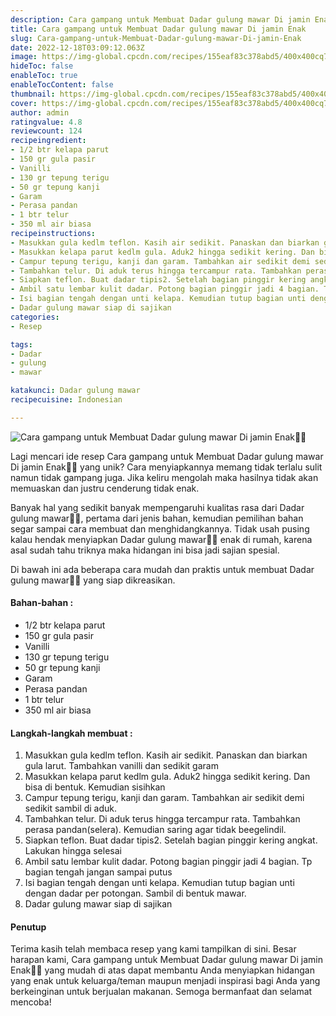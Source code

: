 ```yaml
---
description: Cara gampang untuk Membuat Dadar gulung mawar Di jamin Enak"
title: Cara gampang untuk Membuat Dadar gulung mawar Di jamin Enak
slug: Cara-gampang-untuk-Membuat-Dadar-gulung-mawar-Di-jamin-Enak
date: 2022-12-18T03:09:12.063Z
image: https://img-global.cpcdn.com/recipes/155eaf83c378abd5/400x400cq70/photo.jpg
hideToc: false
enableToc: true
enableTocContent: false
thumbnail: https://img-global.cpcdn.com/recipes/155eaf83c378abd5/400x400cq70/photo.jpg
cover: https://img-global.cpcdn.com/recipes/155eaf83c378abd5/400x400cq70/photo.jpg
author: admin
ratingvalue: 4.8
reviewcount: 124
recipeingredient:
- 1/2 btr kelapa parut
- 150 gr gula pasir
- Vanilli
- 130 gr tepung terigu
- 50 gr tepung kanji
- Garam
- Perasa pandan
- 1 btr telur
- 350 ml air biasa
recipeinstructions:
- Masukkan gula kedlm teflon. Kasih air sedikit. Panaskan dan biarkan gula larut. Tambahkan vanilli dan sedikit garam
- Masukkan kelapa parut kedlm gula. Aduk2 hingga sedikit kering. Dan bisa di bentuk. Kemudian sisihkan
- Campur tepung terigu, kanji dan garam. Tambahkan air sedikit demi sedikit sambil di aduk.
- Tambahkan telur. Di aduk terus hingga tercampur rata. Tambahkan perasa pandan(selera). Kemudian saring agar tidak beegelindil.
- Siapkan teflon. Buat dadar tipis2. Setelah bagian pinggir kering angkat. Lakukan hingga selesai
- Ambil satu lembar kulit dadar. Potong bagian pinggir jadi 4 bagian. Tp bagian tengah jangan sampai putus
- Isi bagian tengah dengan unti kelapa. Kemudian tutup bagian unti dengan dadar per potongan. Sambil di bentuk mawar.
- Dadar gulung mawar siap di sajikan
categories:
- Resep

tags:
- Dadar
- gulung
- mawar

katakunci: Dadar gulung mawar
recipecuisine: Indonesian

---
```


![Cara gampang untuk Membuat Dadar gulung mawar Di jamin Enak👩‍🍳](https://img-global.cpcdn.com/recipes/155eaf83c378abd5/400x400cq70/photo.jpg)

Lagi mencari ide resep Cara gampang untuk Membuat Dadar gulung mawar Di jamin Enak👩‍🍳 yang unik? Cara menyiapkannya memang tidak terlalu sulit namun tidak gampang juga. Jika keliru mengolah maka hasilnya tidak akan memuaskan dan justru cenderung tidak enak.

Banyak hal yang sedikit banyak mempengaruhi kualitas rasa dari Dadar gulung mawar👩‍🍳, pertama dari jenis bahan, kemudian pemilihan bahan segar sampai cara membuat dan menghidangkannya. Tidak usah pusing kalau hendak menyiapkan Dadar gulung mawar👩‍🍳 enak di rumah, karena asal sudah tahu triknya maka hidangan ini bisa jadi sajian spesial.

Di bawah ini ada beberapa cara mudah dan praktis untuk membuat Dadar gulung mawar👩‍🍳 yang siap dikreasikan.

<!--inarticleads1-->

#### Bahan-bahan :

- 1/2 btr kelapa parut
- 150 gr gula pasir
- Vanilli
- 130 gr tepung terigu
- 50 gr tepung kanji
- Garam
- Perasa pandan
- 1 btr telur
- 350 ml air biasa

<!--inarticleads2-->

#### Langkah-langkah membuat :

1. Masukkan gula kedlm teflon. Kasih air sedikit. Panaskan dan biarkan gula larut. Tambahkan vanilli dan sedikit garam
1. Masukkan kelapa parut kedlm gula. Aduk2 hingga sedikit kering. Dan bisa di bentuk. Kemudian sisihkan
1. Campur tepung terigu, kanji dan garam. Tambahkan air sedikit demi sedikit sambil di aduk.
1. Tambahkan telur. Di aduk terus hingga tercampur rata. Tambahkan perasa pandan(selera). Kemudian saring agar tidak beegelindil.
1. Siapkan teflon. Buat dadar tipis2. Setelah bagian pinggir kering angkat. Lakukan hingga selesai
1. Ambil satu lembar kulit dadar. Potong bagian pinggir jadi 4 bagian. Tp bagian tengah jangan sampai putus
1. Isi bagian tengah dengan unti kelapa. Kemudian tutup bagian unti dengan dadar per potongan. Sambil di bentuk mawar.
1. Dadar gulung mawar siap di sajikan

#### Penutup

Terima kasih telah membaca resep yang kami tampilkan di sini. Besar harapan kami, Cara gampang untuk Membuat Dadar gulung mawar Di jamin Enak👩‍🍳 yang mudah di atas dapat membantu Anda menyiapkan hidangan yang enak untuk keluarga/teman maupun menjadi inspirasi bagi Anda yang berkeinginan untuk berjualan makanan. Semoga bermanfaat dan selamat mencoba!